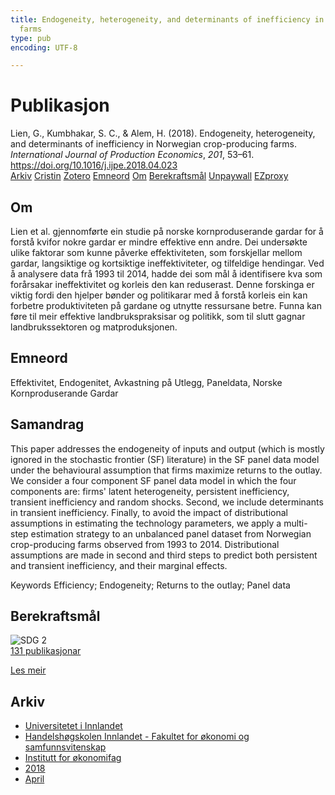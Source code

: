 ```yaml
---
title: Endogeneity, heterogeneity, and determinants of inefficiency in Norwegian crop-producing
  farms
type: pub
encoding: UTF-8

---
```

<h1>Publikasjon</h1>
<article id="csl-bib-container-7BJSA54Z" class="csl-bib-container">
  <div class="csl-bib-body"> <div class="csl-entry">Lien, G., Kumbhakar, S. C., &#38; Alem, H. (2018). Endogeneity, heterogeneity, and determinants of inefficiency in Norwegian crop-producing farms. <i>International Journal of Production Economics</i>, <i>201</i>, 53–61. <a href="https://doi.org/10.1016/j.ijpe.2018.04.023">https://doi.org/10.1016/j.ijpe.2018.04.023</a></div> </div>
  <div class="csl-bib-buttons">
    <a href="#taxonomy-article-7BJSA54Z" alt="archive" class="csl-bib-button">Arkiv</a>
    <a href="https://app.cristin.no/results/show.jsf?id=1582141" alt="Cristin" class="csl-bib-button">Cristin</a>
    <a href="http://zotero.org/groups/5881554/items/7BJSA54Z" alt="Zotero" class="csl-bib-button">Zotero</a>
    <a href="#keywords-article-7BJSA54Z" alt="keywords" class="csl-bib-button">Emneord</a>
    <a href="#about-article-7BJSA54Z" alt="about_pub" class="csl-bib-button">Om</a>
    <a href="#sdg-article-7BJSA54Z" alt="sdg" class="csl-bib-button">Berekraftsmål</a>
    <a href="https://nibio.brage.unit.no/nibio-xmlui/bitstream/11250/2594184/1/lien2018.pdf" alt="Unpaywall" class="csl-bib-button">Unpaywall</a>
    <a href="https://nibio.brage.unit.no/nibio-xmlui/bitstream/11250/2594184/1/lien2018.pdf" alt="EZproxy" class="csl-bib-button">EZproxy</a>
  </div>
  <div id="csl-bib-meta-container-7BJSA54Z"></div>
</article>
<div id="csl-bib-meta-7BJSA54Z" class="csl-bib-meta">
  <article id="about-article-7BJSA54Z" class="about_pub-article">
    <h1>Om</h1>
    Lien et al. gjennomførte ein studie på norske kornproduserande gardar for å forstå kvifor nokre gardar er mindre effektive enn andre. Dei undersøkte ulike faktorar som kunne påverke effektiviteten, som forskjellar mellom gardar, langsiktige og kortsiktige ineffektiviteter, og tilfeldige hendingar. Ved å analysere data frå 1993 til 2014, hadde dei som mål å identifisere kva som forårsakar ineffektivitet og korleis den kan reduserast. Denne forskinga er viktig fordi den hjelper bønder og politikarar med å forstå korleis ein kan forbetre produktiviteten på gardane og utnytte ressursane betre. Funna kan føre til meir effektive landbrukspraksisar og politikk, som til slutt gagnar landbrukssektoren og matproduksjonen.
  </article>
  <article id="keywords-article-7BJSA54Z" class="keywords-article">
    <h1>Emneord</h1>
    Effektivitet, Endogenitet, Avkastning på Utlegg, Paneldata, Norske Kornproduserande Gardar
  </article>
  <article id="abstract-article-7BJSA54Z" class="abstract-article">
    <h1>Samandrag</h1>
    This paper addresses the endogeneity of inputs and output (which is mostly ignored in the stochastic frontier (SF) literature) in the SF panel data model under the behavioural assumption that firms maximize returns to the outlay. We consider a four component SF panel data model in which the four components are: firms' latent heterogeneity, persistent inefficiency, transient inefficiency and random shocks. Second, we include determinants in transient inefficiency. Finally, to avoid the impact of distributional assumptions in estimating the technology parameters, we apply a multi-step estimation strategy to an unbalanced panel dataset from Norwegian crop-producing farms observed from 1993 to 2014. Distributional assumptions are made in second and third steps to predict both persistent and transient inefficiency, and their marginal effects. 
 
Keywords 
Efficiency; Endogeneity; Returns to the outlay; Panel data
  </article>
  <article id="sdg-article-7BJSA54Z" class="sdg-article">
    <h1>Berekraftsmål</h1>
    <div class="sdg-container"><div id="sdg2" class="sdg">
        <img src="{{< params subfolder >}}images/sdg/sdg02_nn.png" class="image" alt="SDG 2">
        <div class="sdg-overlay">
          <a href="/nn/archive/?key=?sdg=2#archive" class="sdg-publication-count"><span>131</span> publikasjonar</a>
          <p><a href="https://fn.no/om-fn/fns-baerekraftsmaal/utrydde-sult?lang=nno-NO" class="sdg-read-more">Les meir</a></p>
        </div>
      </div></div>
  </article>
  <article id="taxonomy-article-7BJSA54Z" class="taxonomy-article">
    <h1>Arkiv</h1>
    <ul>
      <li>
        <a href="/nn/archive/?key=3DCRN523">Universitetet i Innlandet</a>
      </li>
      <li>
        <a href="/nn/archive/?key=DU8Q9LN9">Handelshøgskolen Innlandet - Fakultet for økonomi og samfunnsvitenskap</a>
      </li>
      <li>
        <a href="/nn/archive/?key=3IQA89I8">Institutt for økonomifag</a>
      </li>
      <li>
        <a href="/nn/archive/?key=J22GWYYH">2018</a>
      </li>
      <li>
        <a href="/nn/archive/?key=9ARGKL78">April</a>
      </li>
    </ul>
  </article>
</div>
